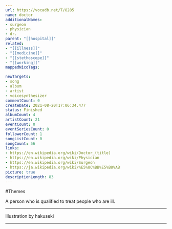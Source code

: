 ```yaml
---
url: https://vocadb.net/T/8285
name: doctor
additionalNames: 
- surgeon
- physician
- dr.
parent: "[[hospital]]"
related:
- "[[illness]]"
- "[[medicine]]"
- "[[stethoscope]]"
- "[[working]]"
mappedNicoTags:

newTargets:
- song
- album
- artist
- voicesynthesizer
commentCount: 0
createDate: 2021-08-20T17:06:34.477
status: Finished
albumCount: 4
artistCount: 21
eventCount: 0
eventSeriesCount: 0
followerCount: 1
songListCount: 0
songCount: 56
links: 
- https://en.wikipedia.org/wiki/Doctor_(title)
- https://en.wikipedia.org/wiki/Physician
- https://en.wikipedia.org/wiki/Surgeon
- https://ja.wikipedia.org/wiki/%E5%8C%BB%E5%B8%AB
picture: true
descriptionLength: 83
---
```


#Themes

A person who is qualified to treat people who are ill.
___
Illustration by hakuseki

---

